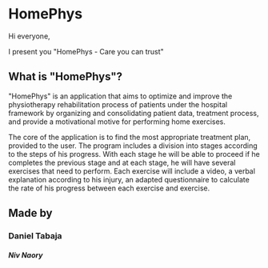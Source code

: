 # HomePhys

Hi everyone,

I present you "HomePhys - Care you can trust"

## What is "HomePhys"?
"HomePhys" is an application that aims to optimize and improve the physiotherapy rehabilitation process of patients under the hospital framework by organizing and consolidating patient data, treatment process, and provide a motivational motive for performing home exercises.

The core of the application is to find the most appropriate treatment plan, provided to the user. The program includes a division into stages according to the steps of his progress. With each stage he will be able to proceed if he completes the previous stage and at each stage, he will have several exercises that need to perform. Each exercise will include a video, a verbal explanation according to his injury, an adapted questionnaire to calculate the rate of his progress between each exercise and exercise.

## Made by

### Daniel Tabaja
##### Niv Naory

